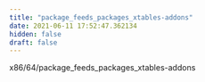 ```yaml
---
title: "package_feeds_packages_xtables-addons"
date: 2021-06-11 17:52:47.362134
hidden: false
draft: false
---
```


x86/64/package_feeds_packages_xtables-addons

